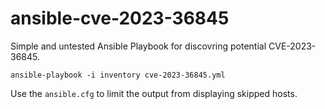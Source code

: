 ansible-cve-2023-36845
======================

Simple and untested Ansible Playbook for discovring potential CVE-2023-36845.

```
ansible-playbook -i inventory cve-2023-36845.yml
```

Use the ```ansible.cfg``` to limit the output from displaying skipped hosts.
